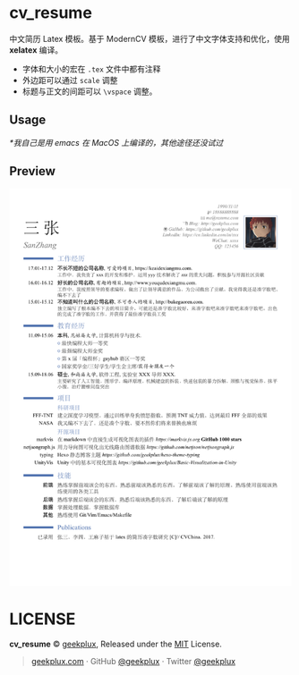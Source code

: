 # cv_resume

中文简历 Latex 模板。基于 ModernCV 模板，进行了中文字体支持和优化，使用 **xelatex** 编译。

- 字体和大小的宏在 `.tex` 文件中都有注释
- 外边距可以通过 `scale` 调整
- 标题与正文的间距可以 `\vspace` 调整。

## Usage

*\*我自己是用 emacs 在 MacOS 上编译的，其他途径还没试过*

## Preview

![](./template_cn_blue.png)

# LICENSE

**cv_resume** © [geekplux](https://github.com/geekplux), Released under the [MIT](./LICENSE) License.<br>

> [geekplux.com](http://geekplux.com) · GitHub [@geekplux](https://github.com/geekplux) · Twitter [@geekplux](https://twitter.com/geekplux)
